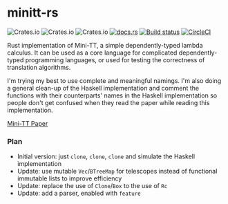 # minitt-rs

![Crates.io](https://img.shields.io/crates/d/minitt.svg)
![Crates.io](https://img.shields.io/crates/v/minitt.svg)
![Crates.io](https://img.shields.io/crates/l/minitt.svg)
[![docs.rs](https://docs.rs/minitt/badge.svg)](https://docs.rs/minitt)
[![Build status](https://ci.appveyor.com/api/projects/status/0pnq07tqo5skyjeo/branch/master?svg=true)](https://ci.appveyor.com/project/ice1000/minitt-rs/branch/master)
[![CircleCI](https://circleci.com/gh/owo-lang/minitt-rs/tree/master.svg?style=svg)](https://circleci.com/gh/owo-lang/minitt-rs/tree/master)

Rust implementation of Mini-TT, a simple dependently-typed lambda calculus.
It can be used as a core language for complicated dependently-typed programming
languages, or used for testing the correctness of translation algorithms.

I'm trying my best to use complete and meaningful namings.
I'm also doing a general clean-up of the Haskell implementation and comment the
functions with their counterparts' names in the Haskell implementation so people
don't get confused when they read the paper while reading this implementation.

[Mini-TT Paper](http://www.cse.chalmers.se/~bengt/papers/GKminiTT.pdf)

### Plan

+ Initial version: just `clone`, `clone`, `clone` and simulate the Haskell implementation
+ Update: use mutable `Vec`/`BTreeMap` for telescopes instead of functional immutable lists to improve efficiency
+ Update: replace the use of `Clone`/`Box` to the use of `Rc`
+ Update: add a parser, enabled with `feature`
